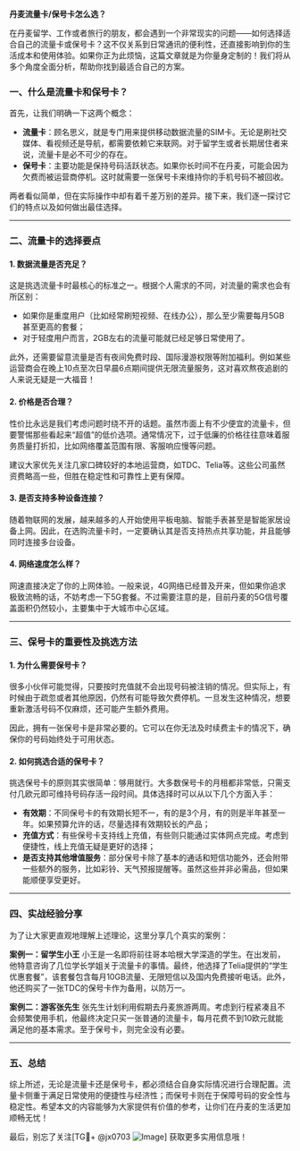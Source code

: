 **丹麦流量卡/保号卡怎么选？**

在丹麦留学、工作或者旅行的朋友，都会遇到一个非常现实的问题——如何选择适合自己的流量卡或保号卡？这不仅关系到日常通讯的便利性，还直接影响到你的生活成本和使用体验。如果你正为此烦恼，这篇文章就是为你量身定制的！我们将从多个角度全面分析，帮助你找到最适合自己的方案。

### 一、什么是流量卡和保号卡？

首先，让我们明确一下这两个概念：

- **流量卡**：顾名思义，就是专门用来提供移动数据流量的SIM卡。无论是刷社交媒体、看视频还是导航，都需要依赖它来联网。对于留学生或者长期居住者来说，流量卡是必不可少的存在。
- **保号卡**：主要功能是保持号码活跃状态。如果你长时间不在丹麦，可能会因为欠费而被运营商停机。这时就需要一张保号卡来维持你的手机号码不被回收。

两者看似简单，但在实际操作中却有着千差万别的差异。接下来，我们逐一探讨它们的特点以及如何做出最佳选择。

---

### 二、流量卡的选择要点

#### 1. 数据流量是否充足？
这是挑选流量卡时最核心的标准之一。根据个人需求的不同，对流量的需求也会有所区别：
- 如果你是重度用户（比如经常刷短视频、在线办公），那么至少需要每月5GB甚至更高的套餐；
- 对于轻度用户而言，2GB左右的流量可能就已经足够日常使用了。

此外，还需要留意流量是否有夜间免费时段、国际漫游权限等附加福利。例如某些运营商会在晚上10点至次日早晨6点期间提供无限流量服务，这对喜欢熬夜追剧的人来说无疑是一大福音！

#### 2. 价格是否合理？
性价比永远是我们考虑问题时绕不开的话题。虽然市面上有不少便宜的流量卡，但要警惕那些看起来“超值”的低价选项。通常情况下，过于低廉的价格往往意味着服务质量打折扣，比如网络覆盖范围有限、客服响应慢等问题。

建议大家优先关注几家口碑较好的本地运营商，如TDC、Telia等。这些公司虽然资费略高一些，但胜在稳定性和可靠性上更有保障。

#### 3. 是否支持多种设备连接？
随着物联网的发展，越来越多的人开始使用平板电脑、智能手表甚至是智能家居设备上网。因此，在选购流量卡时，一定要确认其是否支持热点共享功能，并且能够同时连接多台设备。

#### 4. 网络速度怎么样？
网速直接决定了你的上网体验。一般来说，4G网络已经普及开来，但如果你追求极致流畅的话，不妨考虑一下5G套餐。不过需要注意的是，目前丹麦的5G信号覆盖面积仍然较小，主要集中于大城市中心区域。

---

### 三、保号卡的重要性及挑选方法

#### 1. 为什么需要保号卡？
很多小伙伴可能觉得，只要按时充值就不会出现号码被注销的情况。但实际上，有时候由于疏忽或者其他原因，仍然有可能导致欠费停机。一旦发生这种情况，想要重新激活号码不仅麻烦，还可能产生额外费用。

因此，拥有一张保号卡是非常必要的。它可以在你无法及时续费主卡的情况下，确保你的号码始终处于可用状态。

#### 2. 如何挑选合适的保号卡？
挑选保号卡的原则其实很简单：够用就行。大多数保号卡的月租都非常低，只需支付几欧元即可维持号码存活一段时间。具体选择时可以从以下几个方面入手：
- **有效期**：不同保号卡的有效期长短不一，有的是3个月，有的则是半年甚至一年。如果预算允许的话，尽量选择有效期较长的产品；
- **充值方式**：有些保号卡支持线上充值，有些则只能通过实体网点完成。考虑到便捷性，线上充值无疑是更好的选择；
- **是否支持其他增值服务**：部分保号卡除了基本的通话和短信功能外，还会附带一些额外的服务，比如彩铃、天气预报提醒等。虽然这些并非必需品，但如果能顺便享受更好。

---

### 四、实战经验分享

为了让大家更直观地理解上述理论，这里分享几个真实的案例：

**案例一：留学生小王**
小王是一名即将前往哥本哈根大学深造的学生。在出发前，他特意咨询了几位学长学姐关于流量卡的事情。最终，他选择了Telia提供的“学生优惠套餐”，该套餐包含每月10GB流量、无限短信以及国内免费接听电话。此外，他还购买了一张TDC的保号卡作为备用，以防万一。

**案例二：游客张先生**
张先生计划利用假期去丹麦旅游两周。考虑到行程紧凑且不会频繁使用手机，他最终决定只买一张普通的流量卡，每月花费不到10欧元就能满足他的基本需求。至于保号卡，则完全没有必要。

---

### 五、总结

综上所述，无论是流量卡还是保号卡，都必须结合自身实际情况进行合理配置。流量卡侧重于满足日常使用的便捷性与经济性；而保号卡则在于保障号码的安全性与稳定性。希望本文的内容能够为大家提供有价值的参考，让你们在丹麦的生活更加顺畅无忧！

最后，别忘了关注[TG💪+ @jx0703 ![Image](https://github.com/user-attachments/assets/dbca1d08-cadb-493c-b0ec-ad6f7a83f270)] 获取更多实用信息哦！